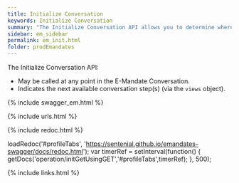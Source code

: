 ```yaml
---
title: Initialize Conversation 
keywords: Initialize Conversation
summary: "The Initialize Conversation API allows you to determine where you are in the current conversation and what are the next available steps."
sidebar: em_sidebar
permalink: em_init.html
folder: prodEmandates
---
```


The Initialize Conversation API:

* May be called at any point in the E-Mandate Conversation.
* Indicates the next available conversation step(s) (via the `views` object).


{% include swagger_em.html %}


{% include urls.html %}


<ul id="profileTabs" class="nav nav-tabs">
    
   
</ul>
 
 {% include redoc.html %}
 
 
loadRedoc('#profileTabs', 'https://sentenial.github.io/emandates-swagger/docs/redoc.html');
var timerRef = setInterval(function() { getDocs('operation/initGetUsingGET','#profileTabs',timerRef); }, 500);


</script>


<div id="mydiv"></div>


</div>



</div>




{% include links.html %}

